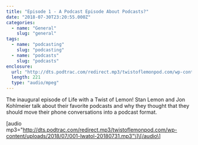 ```yaml
---
title: "Episode 1 - A Podcast Episode About Podcasts?"
date: "2018-07-30T23:20:55.000Z"
categories:
  - name: "General"
    slug: "general"
tags:
  - name: "podcasting"
    slug: "podcasting"
  - name: "podcasts"
    slug: "podcasts"
enclosure:
  url: "http://dts.podtrac.com/redirect.mp3/twistoflemonpod.com/wp-content/uploads/2018/07/001-lwatol-20180731.mp3"
  length: 221
  type: "audio/mpeg"
---
```


The inaugural episode of Life with a Twist of Lemon! Stan Lemon and Jon Kohlmeier talk about their favorite podcasts and why they thought that they should move their phone conversations into a podcast format.

\[audio mp3="http://dts.podtrac.com/redirect.mp3/twistoflemonpod.com/wp-content/uploads/2018/07/001-lwatol-20180731.mp3"\]\[/audio\]
